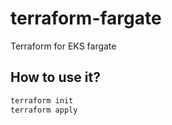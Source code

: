 # terraform-fargate
Terraform for EKS fargate

## How to use it?

```bash
terraform init
terraform apply
```

